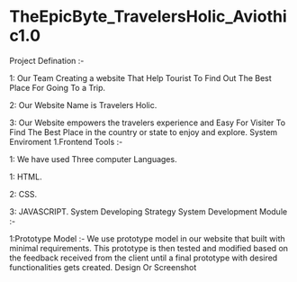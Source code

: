 # TheEpicByte_TravelersHolic_Aviothic1.0
Project Defination :-

1: Our Team Creating a website That Help Tourist To Find Out The Best Place For Going To a Trip.

2: Our Website Name is Travelers Holic.

3: Our Website empowers the travelers experience and Easy For Visiter To Find The Best Place in the country or state to enjoy and explore.
System Enviroment
1.Frontend Tools :-

1: We have used Three computer Languages.

  1: HTML.

  2: CSS.

  3: JAVASCRIPT.
System Developing Strategy
System Development Module :-

1:Prototype Model :-
    We use prototype model in our website that built with minimal requirements. This prototype is then tested and modified based on the feedback received from the client until a final prototype with desired functionalities gets created.
Design Or Screenshot
